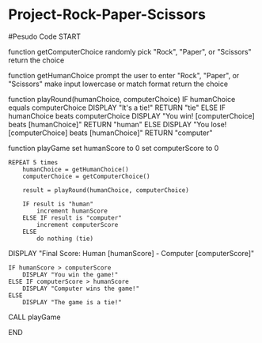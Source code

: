 # Project-Rock-Paper-Scissors

#Pesudo Code
START

function getComputerChoice
    randomly pick "Rock", "Paper", or "Scissors"
    return the choice

function getHumanChoice
    prompt the user to enter "Rock", "Paper", or "Scissors"
    make input lowercase or match format
    return the choice

function playRound(humanChoice, computerChoice)
    IF humanChoice equals computerChoice
        DISPLAY "It's a tie!"
        RETURN "tie"
    ELSE IF humanChoice beats computerChoice
        DISPLAY "You win! [computerChoice] beats [humanChoice]"
        RETURN "human"
    ELSE
        DISPLAY "You lose! [computerChoice] beats [humanChoice]"
        RETURN "computer"

function playGame
    set humanScore to 0
    set computerScore to 0

    REPEAT 5 times
        humanChoice = getHumanChoice()
        computerChoice = getComputerChoice()

        result = playRound(humanChoice, computerChoice)

        IF result is "human"
            increment humanScore
        ELSE IF result is "computer"
            increment computerScore
        ELSE 
            do nothing (tie)

DISPLAY "Final Score: Human [humanScore] - Computer [computerScore]"

    IF humanScore > computerScore
        DISPLAY "You win the game!"
    ELSE IF computerScore > humanScore
        DISPLAY "Computer wins the game!"
    ELSE 
        DISPLAY "The game is a tie!"

CALL playGame 

END